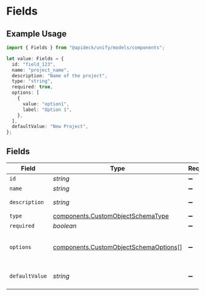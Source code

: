 # Fields

## Example Usage

```typescript
import { Fields } from "@apideck/unify/models/components";

let value: Fields = {
  id: "field_123",
  name: "project_name",
  description: "Name of the project",
  type: "string",
  required: true,
  options: [
    {
      value: "option1",
      label: "Option 1",
    },
  ],
  defaultValue: "New Project",
};
```

## Fields

| Field                                                                                          | Type                                                                                           | Required                                                                                       | Description                                                                                    | Example                                                                                        |
| ---------------------------------------------------------------------------------------------- | ---------------------------------------------------------------------------------------------- | ---------------------------------------------------------------------------------------------- | ---------------------------------------------------------------------------------------------- | ---------------------------------------------------------------------------------------------- |
| `id`                                                                                           | *string*                                                                                       | :heavy_minus_sign:                                                                             | N/A                                                                                            | field_123                                                                                      |
| `name`                                                                                         | *string*                                                                                       | :heavy_minus_sign:                                                                             | N/A                                                                                            | project_name                                                                                   |
| `description`                                                                                  | *string*                                                                                       | :heavy_minus_sign:                                                                             | N/A                                                                                            | Name of the project                                                                            |
| `type`                                                                                         | [components.CustomObjectSchemaType](../../models/components/customobjectschematype.md)         | :heavy_minus_sign:                                                                             | N/A                                                                                            | string                                                                                         |
| `required`                                                                                     | *boolean*                                                                                      | :heavy_minus_sign:                                                                             | N/A                                                                                            | true                                                                                           |
| `options`                                                                                      | [components.CustomObjectSchemaOptions](../../models/components/customobjectschemaoptions.md)[] | :heavy_minus_sign:                                                                             | Options for select and multiselect types                                                       |                                                                                                |
| `defaultValue`                                                                                 | *string*                                                                                       | :heavy_minus_sign:                                                                             | Default value for the field                                                                    | New Project                                                                                    |